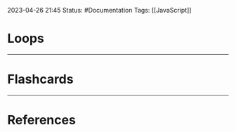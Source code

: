2023-04-26 21:45
Status: #Documentation 
Tags: [[JavaScript]]

# Loops






___
# Flashcards



---
# References
